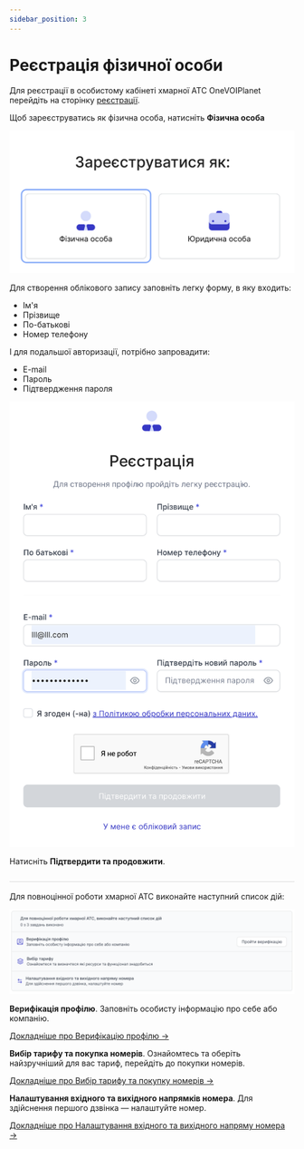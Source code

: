 ```yaml
---
sidebar_position: 3
---
```


# Реєстрація фізичної особи

Для реєстрації в особистому кабінеті хмарної АТС OneVOIPlanet перейдіть на сторінку [реєстрації](https://cabinet.onevoiplanet.ua/registration).

Щоб зареєструватись як фізична особа, натисніть **Фізична особа**

![](../../img/authorization/i-sign-in6.svg)

Для створення облікового запису заповніть легку форму, в яку входить:
- Ім'я
- Прізвище
- По-батькові
- Номер телефону

І для подальшої авторизації, потрібно запровадити:
- E-mail
- Пароль
- Підтвердження пароля

![](../../img/authorization/i-sign-in7.svg)

Натисніть **Підтвердити та продовжити**.

![](../../img/authorization/line.svg)

Для повноцінної роботи хмарної АТС виконайте наступний список дій:

![](../../img/authorization/i-sign-in8.svg)

**Верифікація профілю**. Заповніть особисту інформацію про себе або компанію.

[Докладніше про Верифікацію профілю →](/authorization-and-verification/verification/verification-individual)

**Вибір тарифу та покупка номерів**. Ознайомтесь та оберіть  найзручніший для вас тариф, перейдіть до покупки номерів.

[Докладніше про Вибір тарифу та покупку номерів →](/finance/control-plan)

**Налаштування вхідного та вихідного напрямків номера**. Для здійснення першого дзвінка — налаштуйте номер.

[Докладніше про Налаштування вхідного та вихідного напряму номера →](/call-processing/numbers/settings-number)